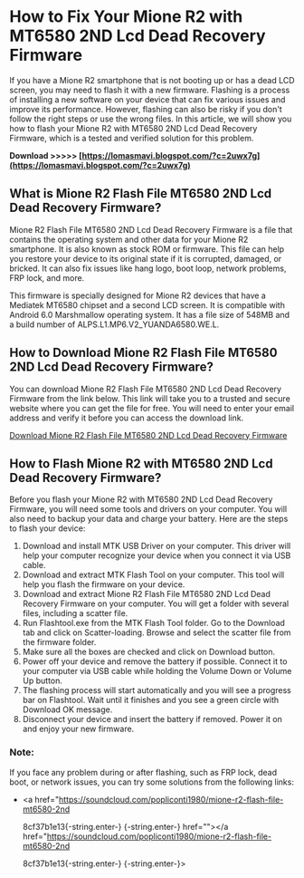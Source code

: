 
 
# How to Fix Your Mione R2 with MT6580 2ND Lcd Dead Recovery Firmware
 
If you have a Mione R2 smartphone that is not booting up or has a dead LCD screen, you may need to flash it with a new firmware. Flashing is a process of installing a new software on your device that can fix various issues and improve its performance. However, flashing can also be risky if you don't follow the right steps or use the wrong files. In this article, we will show you how to flash your Mione R2 with MT6580 2ND Lcd Dead Recovery Firmware, which is a tested and verified solution for this problem.
 
**Download &gt;&gt;&gt;&gt;&gt; [https://lomasmavi.blogspot.com/?c=2uwx7g](https://lomasmavi.blogspot.com/?c=2uwx7g)**


 
## What is Mione R2 Flash File MT6580 2ND Lcd Dead Recovery Firmware?
 
Mione R2 Flash File MT6580 2ND Lcd Dead Recovery Firmware is a file that contains the operating system and other data for your Mione R2 smartphone. It is also known as stock ROM or firmware. This file can help you restore your device to its original state if it is corrupted, damaged, or bricked. It can also fix issues like hang logo, boot loop, network problems, FRP lock, and more.
 
This firmware is specially designed for Mione R2 devices that have a Mediatek MT6580 chipset and a second LCD screen. It is compatible with Android 6.0 Marshmallow operating system. It has a file size of 548MB and a build number of ALPS.L1.MP6.V2\_YUANDA6580.WE.L.
 
## How to Download Mione R2 Flash File MT6580 2ND Lcd Dead Recovery Firmware?
 
You can download Mione R2 Flash File MT6580 2ND Lcd Dead Recovery Firmware from the link below. This link will take you to a trusted and secure website where you can get the file for free. You will need to enter your email address and verify it before you can access the download link.
 
[Download Mione R2 Flash File MT6580 2ND Lcd Dead Recovery Firmware](https://androidfixflashfile.com/mione-r2/)
 
## How to Flash Mione R2 with MT6580 2ND Lcd Dead Recovery Firmware?
 
Before you flash your Mione R2 with MT6580 2ND Lcd Dead Recovery Firmware, you will need some tools and drivers on your computer. You will also need to backup your data and charge your battery. Here are the steps to flash your device:
 
1. Download and install MTK USB Driver on your computer. This driver will help your computer recognize your device when you connect it via USB cable.
2. Download and extract MTK Flash Tool on your computer. This tool will help you flash the firmware on your device.
3. Download and extract Mione R2 Flash File MT6580 2ND Lcd Dead Recovery Firmware on your computer. You will get a folder with several files, including a scatter file.
4. Run Flashtool.exe from the MTK Flash Tool folder. Go to the Download tab and click on Scatter-loading. Browse and select the scatter file from the firmware folder.
5. Make sure all the boxes are checked and click on Download button.
6. Power off your device and remove the battery if possible. Connect it to your computer via USB cable while holding the Volume Down or Volume Up button.
7. The flashing process will start automatically and you will see a progress bar on Flashtool. Wait until it finishes and you see a green circle with Download OK message.
8. Disconnect your device and insert the battery if removed. Power it on and enjoy your new firmware.

### Note:
 
If you face any problem during or after flashing, such as FRP lock, dead boot, or network issues, you can try some solutions from the following links:

- <a href="https://soundcloud.com/popliconti1980/mione-r2-flash-file-mt6580-2nd</p> 8cf37b1e13{-string.enter-}
{-string.enter-} href=""></a href="https://soundcloud.com/popliconti1980/mione-r2-flash-file-mt6580-2nd</p> 8cf37b1e13{-string.enter-}
{-string.enter-}>